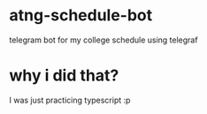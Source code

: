 # atng-schedule-bot
telegram bot for my college schedule using telegraf

# why i did that?
I was just practicing typescript :p
